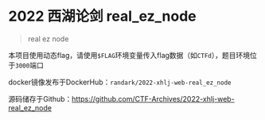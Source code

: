 # 2022 西湖论剑 real_ez_node

> real ez node

本项目使用动态flag，请使用`$FLAG`环境变量传入flag数据（如`CTFd`），题目环境位于`3000`端口

docker镜像发布于DockerHub：`randark/2022-xhlj-web-real_ez_node`

源码储存于Github：https://github.com/CTF-Archives/2022-xhlj-web-real_ez_node
